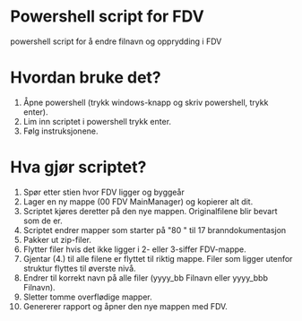 # Powershell script for FDV
powershell script for å endre filnavn og opprydding i FDV

# Hvordan bruke det?
1. Åpne powershell (trykk windows-knapp og skriv powershell, trykk enter).
2. Lim inn scriptet i powershell trykk enter.
3. Følg instruksjonene.

# Hva gjør scriptet?
1. Spør etter stien hvor FDV ligger og byggeår
2. Lager en ny mappe (00 FDV MainManager) og kopierer alt dit. 
3. Scriptet kjøres deretter på den nye mappen. Originalfilene blir bevart som de er.
4. Scriptet endrer mapper som starter på "80 " til 17 branndokumentasjon
5. Pakker ut zip-filer.
6. Flytter filer hvis det ikke ligger i 2- eller 3-siffer FDV-mappe.
7. Gjentar (4.) til alle filene er flyttet til riktig mappe. Filer som ligger utenfor struktur flyttes til øverste nivå.
8. Endrer til korrekt navn på alle filer (yyyy_bb Filnavn eller yyyy_bbb Filnavn).
9. Sletter tomme overflødige mapper.
10. Genererer rapport og åpner den nye mappen med FDV.
